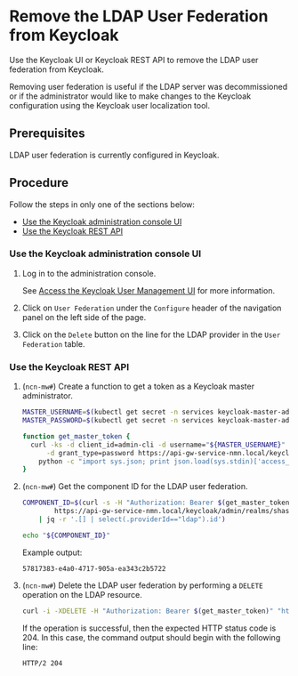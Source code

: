# Remove the LDAP User Federation from Keycloak

Use the Keycloak UI or Keycloak REST API to remove the LDAP user federation from Keycloak.

Removing user federation is useful if the LDAP server was decommissioned or if the administrator would like to make changes to the Keycloak configuration using the Keycloak user localization tool.

## Prerequisites

LDAP user federation is currently configured in Keycloak.

## Procedure

Follow the steps in only one of the sections below:

- [Use the Keycloak administration console UI](#use-the-keycloak-administration-console-ui)
- [Use the Keycloak REST API](#use-the-keycloak-rest-api)

### Use the Keycloak administration console UI

1. Log in to the administration console.

    See [Access the Keycloak User Management UI](Access_the_Keycloak_User_Management_UI.md) for more information.

1. Click on `User Federation` under the `Configure` header of the navigation panel on the left side of the page.

1. Click on the `Delete` button on the line for the LDAP provider in the `User Federation` table.

### Use the Keycloak REST API

1. (`ncn-mw#`) Create a function to get a token as a Keycloak master administrator.

    ```bash
    MASTER_USERNAME=$(kubectl get secret -n services keycloak-master-admin-auth -ojsonpath='{.data.user}' | base64 -d)
    MASTER_PASSWORD=$(kubectl get secret -n services keycloak-master-admin-auth -ojsonpath='{.data.password}' | base64 -d)

    function get_master_token {
      curl -ks -d client_id=admin-cli -d username="${MASTER_USERNAME}" -d password="${MASTER_PASSWORD}" \
          -d grant_type=password https://api-gw-service-nmn.local/keycloak/realms/master/protocol/openid-connect/token | \
        python -c "import sys.json; print json.load(sys.stdin)['access_token']"
    }
    ```

1. (`ncn-mw#`) Get the component ID for the LDAP user federation.

    ```bash
    COMPONENT_ID=$(curl -s -H "Authorization: Bearer $(get_master_token)" \
            https://api-gw-service-nmn.local/keycloak/admin/realms/shasta/components \
        | jq -r '.[] | select(.providerId=="ldap").id')

    echo "${COMPONENT_ID}"
    ```

    Example output:

    ```text
    57817383-e4a0-4717-905a-ea343c2b5722
    ```

1. (`ncn-mw#`) Delete the LDAP user federation by performing a `DELETE` operation on the LDAP resource.

    ```bash
    curl -i -XDELETE -H "Authorization: Bearer $(get_master_token)" "https://api-gw-service-nmn.local/keycloak/admin/realms/shasta/components/${COMPONENT_ID}"
    ```

    If the operation is successful, then the expected HTTP status code is 204. In this case, the command output should begin with the following line:

    ```text
    HTTP/2 204
    ```
